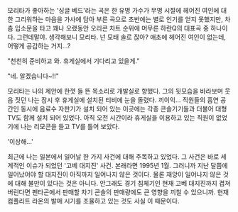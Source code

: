 모리타가 좋아하는 '싱글 베드'라는 곡은 한 유명 가수가 무명 시절에 헤어진 여인에 대한 그리워하는 마음을 가사에 담아 부른 곡으로 초반에는 별로 인기를 얻지 못했지만, 차츰 입소문을 타고 꽤나 오랬동안 오리콘 차트 순위에 머무른 하란Q의 대표곡 중 하나이다. 
그런데말야. 생각해보니 모리타. 넌 모태 솔로 잖아? 애초에 헤어진 여인이 없는데, 어떻게 공감하는 거지...? 

"천천히 준비하고 와. 휴게실에서 기다리고 있을게." 

"네. 알겠습니다~!!" 

모리타는 나의 제안에 한껏 들 뜬 목소리로 개발실로 향했다. 
그의 뒷모습을 바라보며 웃음 짓던 나는 잠시 후 휴게실에 설치된 티비에 눈을 돌렸다. 
끼이익... 
직원들의 흡연 공간인 동시에 음료수 자판기가 설치 되어 있는 이곳에는 각종 콘솔기기들과 더불어 대형TV도 함께 설치 되어 있었다. 
아직 오전 시간이라 휴게실을 이용하고 있는 직원이 없었기에 나는 리모콘을 들고 TV를 틀어 보았다. 

'이상해...' 

최근에 나는 일본에서 일어날 한 가지 사건에 대해 주목하고 있었다. 
그 사건은 바로 세계적인 이슈가 되었던 '고베 대지진' 사건. 
본래라면 1995년 1월. 그러니까 지난 달쯤에 일어났어야 할 대지진이 아직까지 일어나지 않은 것이다. 물론 재앙이 일어나지 않은 것에 대해 불만이 있다는 것은 아니다. 
안그래도 경기 침체기인 현재 고베 대지진까지 겹쳐 버린다면 펜타곤에서 판매할 차기 콘솔의 판매량에도 큰 영향을 끼칠 수 있으니까. 
현재 컴플리트 라온의 발매 시기를 조율하고 있는 것도 사실 이 때문이다. 
